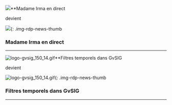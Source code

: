  ![](http://www.geotribu.net/sites/default/files/Tuto/img/Blog/liftarn_Witch_with_crystal_ball.jpg)**Madame Irma en direct


devient


![](http://www.geotribu.net/sites/default/files/Tuto/img/Blog/liftarn_Witch_with_crystal_ball.jpg){: .img-rdp-news-thumb 
### Madame Irma en direct

----
 ![logo-gvsig_150_14.gif](http://geotribu.net/sites/default/files/Tuto/img/divers/logo-gvsig_150_14.gif)**Filtres temporels dans GvSIG


devient


![logo-gvsig_150_14.gif](http://geotribu.net/sites/default/files/Tuto/img/divers/logo-gvsig_150_14.gif){: .img-rdp-news-thumb 
### Filtres temporels dans GvSIG

----
